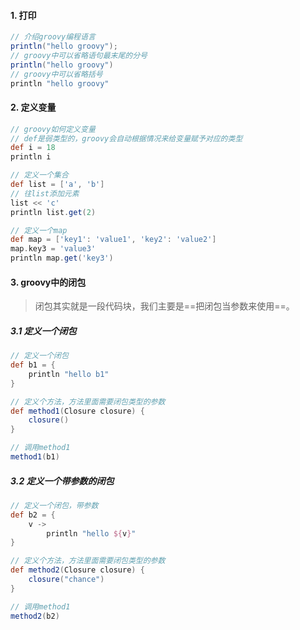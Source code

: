 #### 1. 打印

```groovy
// 介绍groovy编程语言
println("hello groovy");
// groovy中可以省略语句最末尾的分号
println("hello groovy")
// groovy中可以省略括号
println "hello groovy"
```

#### 2. 定义变量

```groovy
// groovy如何定义变量
// def是弱类型的，groovy会自动根据情况来给变量赋予对应的类型
def i = 18
println i

// 定义一个集合
def list = ['a', 'b']
// 往list添加元素
list << 'c'
println list.get(2)

// 定义一个map
def map = ['key1': 'value1', 'key2': 'value2']
map.key3 = 'value3'
println map.get('key3')
```

#### 3. groovy中的闭包

>闭包其实就是一段代码块，我们主要是==把闭包当参数来使用==。

##### 3.1 定义一个闭包

```groovy
// 定义一个闭包
def b1 = {
    println "hello b1"
}

// 定义个方法，方法里面需要闭包类型的参数
def method1(Closure closure) {
    closure()
}

// 调用method1
method1(b1)
```

##### 3.2 定义一个带参数的闭包

```groovy
// 定义一个闭包，带参数
def b2 = {
    v ->
        println "hello ${v}"
}

// 定义个方法，方法里面需要闭包类型的参数
def method2(Closure closure) {
    closure("chance")
}

// 调用method1
method2(b2)
```

